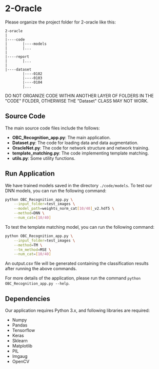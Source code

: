 # 2-Oracle
Please organize the project folder for 2-oracle like this:
```
2-oracle
|
|----code
|       |----models
|       |...
|
|----report
|       |...
|
|----dataset
        |----0102
        |----0103
        |----0104
        |...
```
DO NOT ORGANIZE CODE WITHIN ANOTHER LAYER OF FOLDERS IN THE "CODE" FOLDER, OTHERWISE THE "Dataset" CLASS MAY NOT WORK.

## Source Code
The main source code files include the follows:
- **OBC_Recognition_app.py**: The main application.
- **Dataset.py**: The code for loading data and data augmentation.
- **OracleNet.py**: The code for network structure and network training.
- **template_matching.py**: The code implementing template matching.
- **utils.py**: Some utility functions.

## Run Application
We have trained models saved in the directory `./code/models`.
To test our DNN models, you can run the following command:
```sh
python OBC_Recognition_app.py \
    --input_folder=test_images \
    --model_path=weights_norm_cat[10/40]_v2.hdf5 \
    --method=DNN \
    --num_cat=[10/40]
```

To test the template matching model, you can run the following command:
```sh
python OBC_Recognition_app.py \
    --input_folder=test_images \
    --method=TM \
    --tm_method=MSE \
    --num_cat=[10/40]
```

An output.csv file will be generated containing the classification results after running the above commands.

For more details of the application, please run the command `python OBC_Recognition_app.py --help`.

## Dependencies
Our application requires Python 3.x, and following libraries are required:
- Numpy
- Pandas
- Tensorflow
- Keras
- Sklearn
- Matplotlib
- PIL
- Imgaug
- OpenCV
